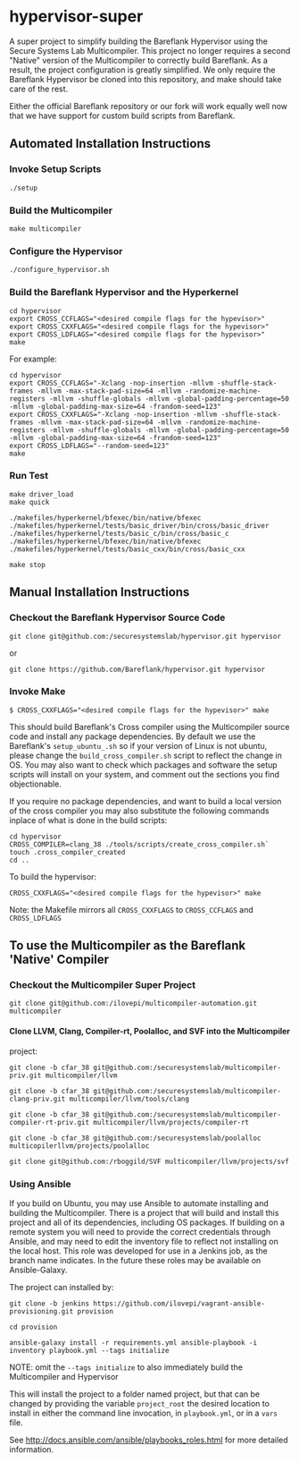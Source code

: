 # hypervisor-super

A super project to simplify building the Bareflank Hypervisor using the Secure
Systems Lab Multicompiler. This project no longer requires a second "Native"
version of the Multicompiler to correctly build Bareflank. As a result, the
project configuration is greatly simplified. We only require the Bareflank
Hypervisor be cloned into this repository, and make should take care of the
rest.

Either the official Bareflank repository or our fork will work equally well now
that we have support for custom build scripts from Bareflank.

## Automated Installation Instructions
### Invoke Setup Scripts

`./setup`


### Build the Multicompiler

`make multicompiler`

### Configure the Hypervisor

`./configure_hypervisor.sh`


### Build the Bareflank Hypervisor and the Hyperkernel

```
cd hypervisor
export CROSS_CCFLAGS="<desired compile flags for the hypevisor>"
export CROSS_CXXFLAGS="<desired compile flags for the hypevisor>"
export CROSS_LDFLAGS="<desired compile flags for the hypevisor>"
make
```

For example:

```
cd hypervisor
export CROSS_CCFLAGS="-Xclang -nop-insertion -mllvm -shuffle-stack-frames -mllvm -max-stack-pad-size=64 -mllvm -randomize-machine-registers -mllvm -shuffle-globals -mllvm -global-padding-percentage=50 -mllvm -global-padding-max-size=64 -frandom-seed=123"
export CROSS_CXXFLAGS="-Xclang -nop-insertion -mllvm -shuffle-stack-frames -mllvm -max-stack-pad-size=64 -mllvm -randomize-machine-registers -mllvm -shuffle-globals -mllvm -global-padding-percentage=50 -mllvm -global-padding-max-size=64 -frandom-seed=123"
export CROSS_LDFLAGS="--random-seed=123"
make
```

### Run Test

```
make driver_load
make quick

./makefiles/hyperkernel/bfexec/bin/native/bfexec ./makefiles/hyperkernel/tests/basic_driver/bin/cross/basic_driver ./makefiles/hyperkernel/tests/basic_c/bin/cross/basic_c
./makefiles/hyperkernel/bfexec/bin/native/bfexec ./makefiles/hyperkernel/tests/basic_cxx/bin/cross/basic_cxx

make stop
```

## Manual Installation Instructions
### Checkout the Bareflank Hypervisor Source Code

`git clone git@github.com:/securesystemslab/hypervisor.git hypervisor`

or

`git clone https://github.com/Bareflank/hypervisor.git hypervisor`


### Invoke Make

`$ CROSS_CXXFLAGS="<desired compile flags for the hypevisor>" make`

This should build Bareflank's Cross compiler using the Multicompiler source
code and install any package dependencies. By default we use the Bareflank's
`setup_ubuntu_.sh` so if your version of Linux is not ubuntu, please change the
`build_cross_compiler.sh` script to reflect the change in OS. You may also want
to check which packages and software the setup scripts will install on your
system, and comment out the sections you find objectionable.

If you require no package dependencies, and want to build a local version of the cross compiler you may also substitute the following commands inplace of what is done in the build scripts:

```
cd hypervisor
CROSS_COMPILER=clang_38 ./tools/scripts/create_cross_compiler.sh`
touch .cross_compiler_created
cd ..
```

To build the hypervisor:

`CROSS_CXXFLAGS="<desired compile flags for the hypevisor>" make`

Note: the Makefile mirrors all `CROSS_CXXFLAGS` to `CROSS_CCFLAGS` and `CROSS_LDFLAGS`


## To use the Multicompiler as the Bareflank 'Native' Compiler

### Checkout the Multicompiler Super Project

`git clone git@github.com:/ilovepi/multicompiler-automation.git multicompiler`

#### Clone LLVM, Clang, Compiler-rt, Poolalloc, and SVF into the Multicompiler
project:

`git clone -b cfar_38 git@github.com:/securesystemslab/multicompiler-priv.git
multicompiler/llvm`

`git clone -b cfar_38 git@github.com:/securesystemslab/multicompiler-clang-priv.git multicompiler/llvm/tools/clang`

`git clone -b cfar_38 git@github.com:/securesystemslab/multicompiler-compiler-rt-priv.git multicompiler/llvm/projects/compiler-rt`

`git clone -b cfar_38 git@github.com:/securesystemslab/poolalloc multicopilerllvm/projects/poolalloc`

`git clone git@github.com:/rboggild/SVF multicompiler/llvm/projects/svf`


### Using Ansible

If you build on Ubuntu, you may use Ansible to automate installing and building
the Multicompiler. There is a project that will build and install this project
and all of its dependencies, including OS packages. If building on a remote
system you will need to provide the correct credentials through Ansible, and
may need to edit the inventory file to reflect not installing on the local
host. This role was developed for use in a Jenkins job, as the branch name
indicates. In the future these roles may be available on Ansible-Galaxy.

The project can installed by:

```
git clone -b jenkins https://github.com/ilovepi/vagrant-ansible-provisioning.git provision

cd provision

ansible-galaxy install -r requirements.yml ansible-playbook -i inventory playbook.yml --tags initialize

```

NOTE: omit the `--tags initialize` to also immediately build the Multicompiler and Hypervisor

This will install the project to a folder named project, but that can be
changed by providing the variable `project_root` the desired location to
install in either the command line invocation, in `playbook.yml`, or in a `vars`
file.

See http://docs.ansible.com/ansible/playbooks_roles.html for more detailed
information.
